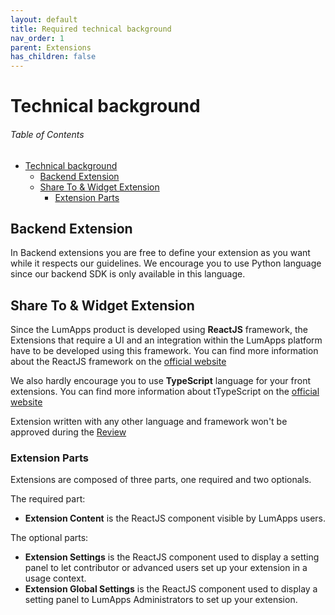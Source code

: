 ```yaml
---
layout: default
title: Required technical background
nav_order: 1
parent: Extensions
has_children: false
---
```


# Technical background

<h6>Table of Contents</h6>

- [Technical background](#technical-background)
  - [Backend Extension](#backend-extension)
  - [Share To & Widget Extension](#share-to--widget-extension)
    - [Extension Parts](#extension-parts)

## Backend Extension
In Backend extensions you are free to define your extension as you want while it respects our guidelines.
We encourage you to use Python language since our backend SDK is only available in this language.

## Share To & Widget Extension

Since the LumApps product is developed using **ReactJS** framework, the Extensions that require a UI and an integration within the LumApps platform have to be developed using this framework. You can find more information about the ReactJS framework on the [official website](https://reactjs.org/)

We also hardly encourage you to use **TypeScript** language for your front extensions. You can find more information about tTypeScript on the [official website](https://www.typescriptlang.org/)

Extension written with any other language and framework won't be approved during the [Review](lifecycle-management.md#review)

### Extension Parts
Extensions are composed of three parts, one required and two optionals.

The required part:
 - **Extension Content** is the ReactJS component visible by LumApps users.

The optional parts:
 - **Extension Settings** is the ReactJS component used to display a setting panel to let contributor or advanced users set up your extension in a usage context.
 - **Extension Global Settings** is the ReactJS component used to display a setting panel to LumApps Administrators to set up your extension.



